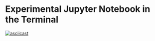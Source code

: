 # Experimental Jupyter Notebook in the Terminal

[![asciicast](https://asciinema.org/a/UUZVKvsBSQSz7WhdvgqmQrB5o.svg)](https://asciinema.org/a/UUZVKvsBSQSz7WhdvgqmQrB5o)
